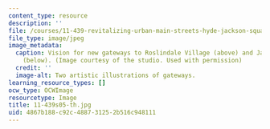 ```yaml
---
content_type: resource
description: ''
file: /courses/11-439-revitalizing-urban-main-streets-hyde-jackson-square-roslindale-square-boston-spring-2005/4867b188c92c488731252b516c948111_11-439s05-th.jpg
file_type: image/jpeg
image_metadata:
  caption: Vision for new gateways to Roslindale Village (above) and Jackson Square
    (below). (Image courtesy of the studio. Used with permission)
  credit: ''
  image-alt: Two artistic illustrations of gateways.
learning_resource_types: []
ocw_type: OCWImage
resourcetype: Image
title: 11-439s05-th.jpg
uid: 4867b188-c92c-4887-3125-2b516c948111
---
```


